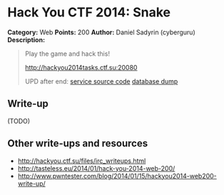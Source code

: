 # Hack You CTF 2014: Snake

**Category:** Web
**Points:** 200
**Author:** Daniel Sadyrin (cyberguru)
**Description:**

> Play the game and hack this!
>
> http://hackyou2014tasks.ctf.su:20080
>
> UPD after end: [service source code](web200.tar)
> [database dump](web200_sql.txt)

## Write-up

(TODO)

## Other write-ups and resources

* <http://hackyou.ctf.su/files/irc_writeups.html>
* <http://tasteless.eu/2014/01/hack-you-2014-web-200/>
* <http://www.pwntester.com/blog/2014/01/15/hackyou2014-web200-write-up/>
